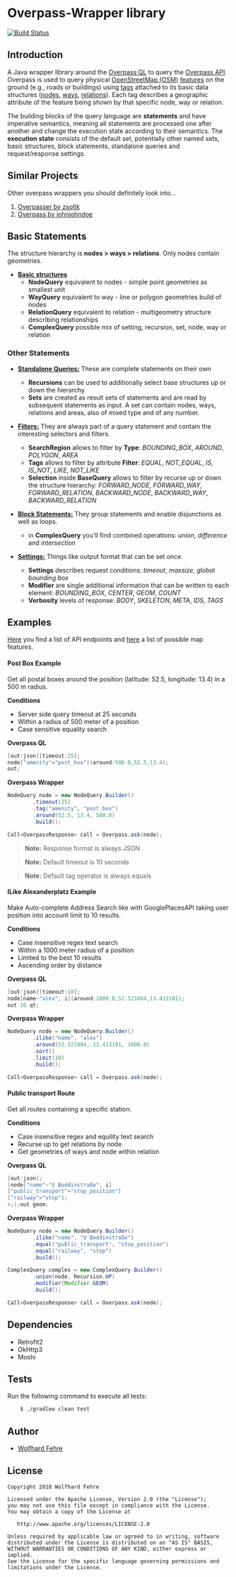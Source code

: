 # Overpass-Wrapper library
[![Build Status](https://travis-ci.org/wolfhardfehre/overpass-wrapper.svg?branch=master)](https://travis-ci.org/wolfhardfehre/overpass-wrapper)

## Introduction

A Java wrapper library around the [Overpass QL][0] to query the [Overpass API][1]. Overpass is used 
to query physical [OpenStreetMap (OSM)][2] [features][3] on the ground (e.g., roads or buildings) 
using [tags][4] attached to its basic data structures ([nodes,][5] [ways,][6] [relations][7]). Each 
tag describes a geographic attribute of the feature being shown by that specific node, way or 
relation.

The building blocks of the query language are **statements** and have imperative semantics, meaning 
all statements are processed one after another and change the execution state according to their 
semantics. The **execution state** consists of the default set, potentially other named sets, basic 
structures, block statements, standalone queries and request/response settings.

## Similar Projects
Other overpass wrappers you should definitely look into...

1) [Overpasser by zsoltk](https://github.com/zsoltk/overpasser)
2) [Overpass by johnjohndoe](https://github.com/johnjohndoe/Overpass)

## Basic Statements

The structure hierarchy is **nodes > ways > relations**. Only nodes contain geometries.

+ **[Basic structures][8]**
    + **NodeQuery** equivalent to nodes - simple point geometries as smallest unit
    + **WayQuery** equivalent to way - line or polygon geometries build of nodes
    + **RelationQuery** equivalent to relation - multigeometry structure describing relationships
    + **ComplexQuery** possible mix of setting, recursion, set, node, way or relation 

### Other Statements

+ **[Standalone Queries:][9]** These are complete statements on their own
    + **Recursions** can be used to additionally select base structures up or down the hierarchy
    + **Sets** are created as result sets of statements and are read by subsequent statements as input. A set can contain nodes, ways, relations and areas, also of mixed type and of any number. 

+ **[Filters:][10]** They are always part of a query statement and contain the interesting selectors and filters.
    + **SearchRegion** allows to filter by **Type**: *BOUNDING_BOX*, *AROUND*, *POLYGON*, *AREA*
    + **Tags** allows to filter by attribute **Filter**: *EQUAL*, *NOT_EQUAL*, *IS*, *IS_NOT*, *LIKE*, *NOT_LIKE*
    + **Selection** inside **BaseQuery** allows to filter by recurse up or down the structure hierarchy: *FORWARD_NODE*, *FORWARD_WAY*, *FORWARD_RELATION*, *BACKWARD_NODE*, *BACKWARD_WAY*, *BACKWARD_RELATION* 
    
+ **[Block Statements:][11]** They group statements and enable disjunctions as well as loops.
    + in **ComplexQuery** you'll find combined operations: *union*, *difference* and *intersection*

+ **[Settings:][12]** Things like output format that can be set once.
    + **Settings** describes request conditions: *timeout*, *maxsize*, *global bounding box* 
    + **Modifier** are single additional information that can be written to each element: *BOUNDING_BOX*, *CENTER*, *GEOM*, *COUNT*  
    + **Verbosity** levels of response: *BODY*, *SKELETON*, *META*, *IDS*, *TAGS*

## Examples

[Here][13] you find a list of API endpoints and 
[here][14] a list of possible map features.

#### Post Box Example

Get all postal boxes around the position (latitude: 52.5, longitude: 13.4) in a 500 m radius.

**Conditions**
+ Server side query timeout at 25 seconds
+ Within a radius of 500 meter of a position
+ Case sensitive equality search

**Overpass QL** 
```groovy
[out:json][timeout:25];
node["amenity"="post_box"](around:500.0,52.5,13.4);
out;
```

**Overpass Wrapper**
```java
NodeQuery node = new NodeQuery.Builder()
        .timeout(25)
        .tag("amenity", "post_box")
        .around(52.5, 13.4, 500.0)
        .build();

Call<OverpassResponse> call = Overpass.ask(node);
```
> **Note:** Response format is always JSON
 
> **Note:** Default timeout is 10 seconds

> **Note:** Default tag operator is always equals

#### ILike Alexanderplatz Example

Make Auto-complete Address Search like with GooglePlacesAPI 
taking user position into account limit to 10 results.

**Conditions**
+ Case insensitive regex text search
+ Within a 1000 meter radius of a position
+ Limited to the best 10 results
+ Ascending order by distance

**Overpass QL**
```groovy
[out:json][timeout:10];
node[name~"alex", i](around:1000.0,52.521884,13.413181);
out 10 qt;
```
**Overpass Wrapper**
```java
NodeQuery node = new NodeQuery.Builder()
        .ilike("name", "alex")
        .around(52.521884, 13.413181, 1000.0)
        .sort()
        .limit(10)
        .build();

Call<OverpassResponse> call = Overpass.ask(node);
```
 
#### Public transport Route
Get all routes containing a specific station.

**Conditions**

+ Case insensitive regex and equility text search
+ Recurse up to get relations by node
+ Get geometries of ways and node within relation

**Overpass QL**

```groovy
[out:json];
(node["name"~"U Boddinstraße", i]
["public_transport"="stop_position"]
["railway"="stop"];
<;);out geom;
```

**Overpass Wrapper**

```java
NodeQuery node = new NodeQuery.Builder()
        .ilike("name", "U Boddinstraße")
        .equal("public_transport", "stop_position")
        .equal("railway", "stop")
        .build();

ComplexQuery complex = new ComplexQuery.Builder()
        .union(node, Recursion.UP)
        .modifier(Modifier.GEOM)
        .build();

Call<OverpassResponse> call = Overpass.ask(node);
```

## Dependencies

* Retrofit2
* OkHttp3
* Moshi

## Tests

Run the following command to execute all tests:

```bash 
    $ ./gradlew clean test 
```

## Author

* [Wolfhard Fehre][wolfhard]

## License

    Copyright 2018 Wolfhard Fehre

    Licensed under the Apache License, Version 2.0 (the "License");
    you may not use this file except in compliance with the License.
    You may obtain a copy of the License at

       http://www.apache.org/licenses/LICENSE-2.0

    Unless required by applicable law or agreed to in writing, software
    distributed under the License is distributed on an "AS IS" BASIS,
    WITHOUT WARRANTIES OR CONDITIONS OF ANY KIND, either express or implied.
    See the License for the specific language governing permissions and
    limitations under the License.

[wolfhard]: https://github.com/wolfhardfehre

[0]: https://wiki.openstreetmap.org/wiki/Overpass_API/Overpass_QL
[1]: https://wiki.openstreetmap.org/wiki/Overpass_API
[2]: https://www.openstreetmap.org
[3]: https://wiki.openstreetmap.org/wiki/Features
[4]: https://wiki.openstreetmap.org/wiki/Tags
[5]: https://wiki.openstreetmap.org/wiki/Node
[6]: https://wiki.openstreetmap.org/wiki/Way
[7]: https://wiki.openstreetmap.org/wiki/Relation
[8]: https://wiki.openstreetmap.org/wiki/Overpass_API/Language_Guide#Overpass_QL_Basics
[9]: https://wiki.openstreetmap.org/wiki/Overpass_API/Overpass_QL#Standalone_queries
[10]: https://wiki.openstreetmap.org/wiki/Overpass_API/Overpass_QL#Filters
[11]: https://wiki.openstreetmap.org/wiki/Overpass_API/Overpass_QL#Block_statements
[12]: https://wiki.openstreetmap.org/wiki/Overpass_API/Overpass_QL#Settings
[13]: https://wiki.openstreetmap.org/wiki/Overpass_API#Introduction
[14]: https://wiki.openstreetmap.org/wiki/Map_Features


